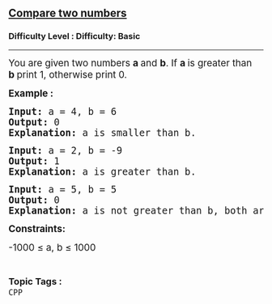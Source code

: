<h2><a href="https://www.geeksforgeeks.org/problems/compare-two-numbers/1?page=2&category=CPP&sortBy=difficulty">Compare two numbers</a></h2><h3>Difficulty Level : Difficulty: Basic</h3><hr><div class="problems_problem_content__Xm_eO"><p><span style="font-size: 14pt;">You are given two numbers <strong>a&nbsp;</strong>and&nbsp;<strong>b</strong>. If&nbsp;<strong>a&nbsp;</strong>is greater than <strong>b&nbsp;</strong>print 1, otherwise print 0.</span></p>
<p><span style="font-size: 14pt;"><strong>Example :</strong></span></p>
<pre><span style="font-size: 14pt;"><strong>Input:</strong> a = 4, b = 6
<strong>Output:</strong> 0<br><strong>Explanation: </strong>a is smaller than b.<br></span></pre>
<pre><span style="font-size: 14pt;"><strong>Input: </strong>a = 2, b = -9
<strong>Output: </strong>1<br><strong>Explanation: </strong>a is greater than b.</span></pre>
<pre><span style="font-size: 14pt;"><strong>Input: </strong>a = 5, b = 5
<strong>Output:</strong> 0<br><strong>Explanation: </strong>a is not greater than b, both are equal.</span></pre>
<p><span style="font-size: 14pt;"><strong>Constraints:</strong></span></p>
<p><span style="font-size: 14pt;">-1000 ≤ a, b ≤ 1000</span></p></div><br><p><span style=font-size:18px><strong>Topic Tags : </strong><br><code>CPP</code>&nbsp;
